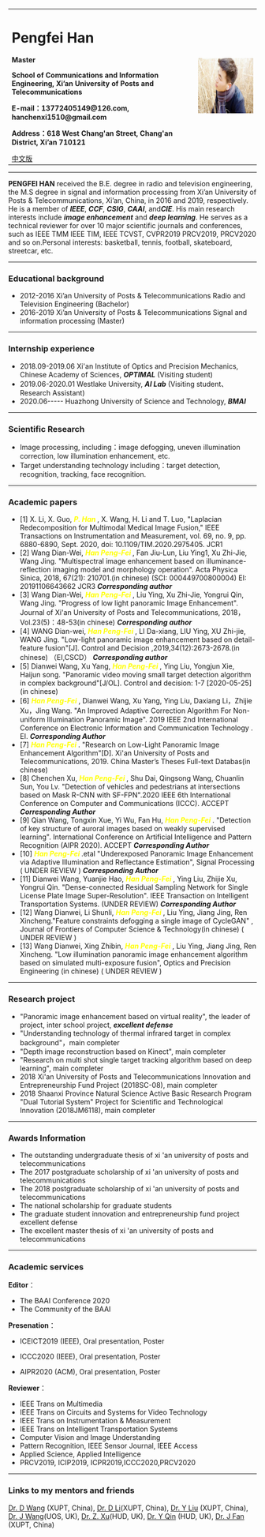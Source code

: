 
<div>
<table border="0">
  <tr>
    <td>
      <h1>Pengfei Han</h1>
      <p><b>Master</b></p>
      <p><b>School of Communications and Information Engineering, Xi’an University of Posts and Telecommunications</b></p>
      <p><b>E-mail：13772405149@126.com, hanchenxi1510@gmail.com</b></p>
      <p><b>Address：618 West Chang'an Street, Chang'an District, Xi’an 710121</b></p>
      <a href="/index-en.html">中文版</a>
    </td>
    <td width="25%">
      <img src="/CHENXI.jpg" width="100%">
    </td>
  </tr>
</table>
</div>

---



**PENGFEI HAN** received the B.E. degree in radio and television engineering, the M.S degree in signal and information processing from Xi’an University of Posts & Telecommunications, Xi’an, China, in 2016 and 2019, respectively. He is a member of ***IEEE***, ***CCF***, ***CSIG***, ***CAAI***, and***CIE***. His main research interests include ***image enhancement*** and ***deep learning***. He serves as a technical reviewer for over 10 major scientific journals and conferences, such as IEEE TMM IEEE TIM, IEEE TCVST, CVPR2019 PRCV2019, PRCV2020 and so on.Personal interests: basketball, tennis, football, skateboard, streetcar, etc. 

---

### Educational background

- 2012-2016 Xi’an University of Posts & Telecommunications Radio and Television Engineering  (Bachelor)
- 2016-2019 Xi’an University of Posts & Telecommunications Signal and information processing (Master)

---
### Internship experience

- 2018.09-2019.06     Xi'an Institute of Optics and Precision Mechanics, Chinese Academy of Sciences, ***OPTIMAL***    (Visiting student)
- 2019.06-2020.01             Westlake University,               ***AI Lab***                    (Visiting student、Research Assistant)
- 2020.06-----                 Huazhong University of Science and Technology, ***BMAI***

---
### Scientific Research

- Image processing, including：image defogging, uneven illumination correction, low illumination enhancement, etc.
- Target understanding technology including：target detection, recognition, tracking, face recognition. 

---
### Academic papers

- [1] X. Li, X. Guo, ***<font color=Yellow> P. Han </font>***, X. Wang, H. Li and T. Luo, "Laplacian Redecomposition for Multimodal Medical Image Fusion," IEEE Transactions on Instrumentation and Measurement, vol. 69, no. 9, pp. 6880-6890, Sept. 2020, doi: 10.1109/TIM.2020.2975405. JCR1
- [2] Wang Dian-Wei, ***<font color=Yellow> Han Peng-Fei </font>***, Fan Jiu-Lun, Liu Ying1, Xu Zhi-Jie, Wang Jing. "Multispectral image enhancement based on illuminance-reflection imaging model and morphology operation". Acta Physica Sinica, 2018, 67(21): 210701.(in chinese) (SCI: 000449700800004) EI: 20191106643662 JCR3 ***Corresponding author*** 
- [3] Wang Dian-Wei, ***<font color=Yellow> Han Peng-Fei </font>***, Liu Ying, Xu Zhi-Jie, Yongrui Qin, Wang Jing. "Progress of low light panoramic Image Enhancement". Journal of Xi'an University of Posts and Telecommunications, 2018，Vol.23(5)：48-53(in chinese) ***Corresponding author*** 
- [4] WANG Dian-wei, ***<font color=Yellow> Han Peng-Fei </font>***, LI Da-xiang, LIU Ying, XU Zhi-jie, WANG Jing. "Low-light panoramic image enhancement based on detail-feature fusion"[J]. Control and Decision ,2019,34(12):2673-2678.(in chinese) （EI,CSCD） ***Corresponding author*** 
- [5] Dianwei Wang, Xu Yang, ***<font color=Yellow> Han Peng-Fei </font>***, Ying Liu, Yongjun Xie, Haijun song. "Panoramic video moving small target detection algorithm in complex background"[J/OL]. Control and decision: 1-7 [2020-05-25](in chinese) 
- [6] ***<font color=Yellow> Han Peng-Fei </font>***, Dianwei Wang, Xu Yang, Ying Liu, Daxiang Li，Zhijie Xu，Jing Wang. "An Improved Adaptive Correction Algorithm For Non-uniform Illumination Panoramic Image". 2019 IEEE 2nd International Conference on Electronic Information and Communication Technology . EI. ***Corresponding Author***
- [7] ***<font color=Yellow> Han Peng-Fei </font>***. "Research on Low-Light Panoramic Image Enhancement Algorithm"[D]. Xi'an University of Posts and Telecommunications, 2019. China Master’s Theses Full-text Databas(in chinese) 
- [8] Chenchen Xu, ***<font color=Yellow> Han Peng-Fei </font>***, Shu Dai, Qingsong Wang, Chuanlin Sun, You Lv. "Detection of vehicles and pedestrians at intersections based on Mask R-CNN with SF-FPN".2020 IEEE 6th International Conference on Computer and Communications (ICCC). ACCEPT ***Corresponding Author***
- [9] Qian Wang, Tongxin Xue, Yi Wu, Fan Hu, ***<font color=Yellow> Han Peng-Fei </font>***. "Detection of key structure of auroral images based on weakly supervised learning". International Conference on Artificial Intelligence and Pattern Recognition (AIPR 2020). ACCEPT ***Corresponding Author***
- [10] ***<font color=Yellow> Han Peng-Fei </font>***.etal "Underexposed Panoramic Image Enhancement via Adaptive Illumination and Reflectance Estimation", Signal Processing ( UNDER REVIEW ) ***Corresponding Author***
- [11] Dianwei Wang, Yuanjie Hao, ***<font color=Yellow> Han Peng-Fei </font>***, Ying Liu, Zhijie Xu, Yongrui Qin. "Dense-connected Residual Sampling Network for Single License Plate Image Super-Resolution". IEEE Transaction on Intelligent Transportation Systems. (UNDER REVIEW) ***Corresponding Author***
- [12] Wang Dianwei, Li Shunli, ***<font color=Yellow> Han Peng-Fei </font>***, Liu Ying, Jiang Jing, Ren Xincheng."Feature constraints defogging a single image of CycleGAN" , Journal of Frontiers of Computer Science & Technology(in chinese) ( UNDER REVIEW ) 
- [13] Wang Dianwei, Xing Zhibin, ***<font color=Yellow> Han Peng-Fei </font>***, Liu Ying, Jiang Jing, Ren Xincheng. "Low illumination panoramic image enhancement algorithm based on simulated multi-exposure fusion", Optics and Precision Engineering (in chinese) ( UNDER REVIEW )            

---
### Research project

-  "Panoramic image enhancement based on virtual reality", the leader of project, inter school project, ***excellent defense***
-  "Understanding technology of thermal infrared target in complex background"，main completer
-  "Depth image reconstruction based on Kinect", main completer
-  "Research on multi shot single target tracking algorithm based on deep learning", main completer
-  2018 Xi'an University of Posts and Telecommunications Innovation and Entrepreneurship Fund Project (2018SC-08), main completer
-  2018 Shaanxi Province Natural Science Active Basic Research Program "Dual Tutorial System" Project for Scientific and Technological Innovation (2018JM6118), main completer

---
### Awards Information

-   The outstanding undergraduate thesis of xi 'an university of posts and telecommunications
-   The 2017 postgraduate scholarship of xi 'an university of posts and telecommunications
-   The 2018 postgraduate scholarship of xi 'an university of posts and telecommunications
-   The national scholarship for graduate students
-   The graduate student innovation and entrepreneurship fund project excellent defense
-   The excellent master thesis of xi 'an university of posts and telecommunications

---
### Academic services

**Editor**：

- The BAAI Conference 2020
- The Community of the BAAI

**Presenation**：

- ICEICT2019 (IEEE), Oral presentation, Poster

- ICCC2020 (IEEE), Oral presentation, Poster

- AIPR2020 (ACM), Oral presentation, Poster

**Reviewer**：

- IEEE Trans on Multimedia
- IEEE Trans on Circuits and Systems for Video Technology
- IEEE Trans on Instrumentation & Measurement
- IEEE Trans on Intelligent Transportation Systems
- Computer Vision and Image Understanding
- Pattern Recognition, IEEE Sensor Journal, IEEE Access
- Applied Science, Applied Intelligence
- PRCV2019, ICIP2019, ICPR2019,ICCC2020,PRCV2020

---
### Links to my mentors and friends
<a href="http://www.xuptciip.com.cn/show.html?team-wangdianwei"  target="_blank">Dr. D Wang</a> (XUPT, China),  <a href="http://www.xuptciip.com.cn/show.html?team-lidaxiang"  target="_blank">Dr. D Li</a>(XUPT, China),  <a href="http://www.xuptciip.com.cn/show.html?team-liuying"  target="_blank">Dr. Y Liu</a>  (XUPT, China),  <a href="https://www.shu.ac.uk/about-us/our-people/staff-profiles/jing-wang"  target="_blank">Dr. J Wang</a>(UOS, UK),  <a href="https://pure.hud.ac.uk/en/persons/zhijie-xu"  target="_blank">Dr. Z. Xu</a>(HUD, UK),  <a href="/https://pure.hud.ac.uk/en/persons/louie-qin"  target="_blank">Dr. Y Qin</a> (HUD, UK),   <a href="http://www.xiyou.edu.cn/info/2407/68014.htm"  target="_blank">Dr. J Fan</a> (XUPT, China)

